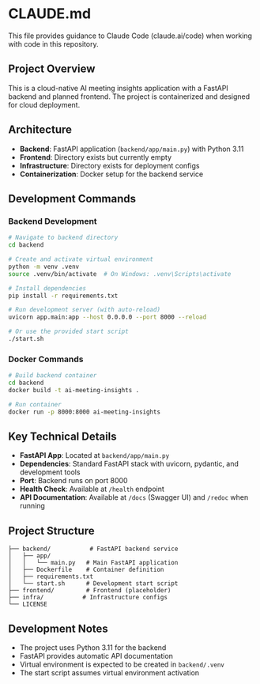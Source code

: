 # CLAUDE.md

This file provides guidance to Claude Code (claude.ai/code) when working with code in this repository.

## Project Overview

This is a cloud-native AI meeting insights application with a FastAPI backend and planned frontend. The project is containerized and designed for cloud deployment.

## Architecture

- **Backend**: FastAPI application (`backend/app/main.py`) with Python 3.11
- **Frontend**: Directory exists but currently empty
- **Infrastructure**: Directory exists for deployment configs
- **Containerization**: Docker setup for the backend service

## Development Commands

### Backend Development

```bash
# Navigate to backend directory
cd backend

# Create and activate virtual environment
python -m venv .venv
source .venv/bin/activate  # On Windows: .venv\Scripts\activate

# Install dependencies
pip install -r requirements.txt

# Run development server (with auto-reload)
uvicorn app.main:app --host 0.0.0.0 --port 8000 --reload

# Or use the provided start script
./start.sh
```

### Docker Commands

```bash
# Build backend container
cd backend
docker build -t ai-meeting-insights .

# Run container
docker run -p 8000:8000 ai-meeting-insights
```

## Key Technical Details

- **FastAPI App**: Located at `backend/app/main.py`
- **Dependencies**: Standard FastAPI stack with uvicorn, pydantic, and development tools
- **Port**: Backend runs on port 8000
- **Health Check**: Available at `/health` endpoint
- **API Documentation**: Available at `/docs` (Swagger UI) and `/redoc` when running

## Project Structure

```
├── backend/           # FastAPI backend service
│   ├── app/
│   │   └── main.py   # Main FastAPI application
│   ├── Dockerfile    # Container definition
│   ├── requirements.txt
│   └── start.sh      # Development start script
├── frontend/         # Frontend (placeholder)
├── infra/           # Infrastructure configs
└── LICENSE
```

## Development Notes

- The project uses Python 3.11 for the backend
- FastAPI provides automatic API documentation
- Virtual environment is expected to be created in `backend/.venv`
- The start script assumes virtual environment activation